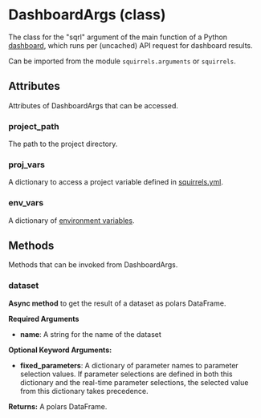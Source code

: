 # DashboardArgs (class)

The class for the "sqrl" argument of the main function of a Python [dashboard], which runs per (uncached) API request for dashboard results.

Can be imported from the module `squirrels.arguments` or `squirrels`.

## Attributes

Attributes of DashboardArgs that can be accessed.

### project_path

The path to the project directory.

### proj_vars
    
A dictionary to access a project variable defined in [squirrels.yml].

### env_vars

A dictionary of [environment variables].

## Methods

Methods that can be invoked from DashboardArgs.

### dataset

**Async method** to get the result of a dataset as polars DataFrame.

**Required Arguments**

- **name**: A string for the name of the dataset

**Optional Keyword Arguments:**

- **fixed_parameters**: A dictionary of parameter names to parameter selection values. If parameter selections are defined in  both this dictionary and the real-time parameter selections, the selected value from this dictionary takes precedence.

**Returns:** A polars DataFrame.


[dashboard]: ../../../docs/concepts/dashboards
[squirrels.yml]: ../../../docs/concepts/squirrels-yml
[environment variables]: ../../../docs/concepts/environment
